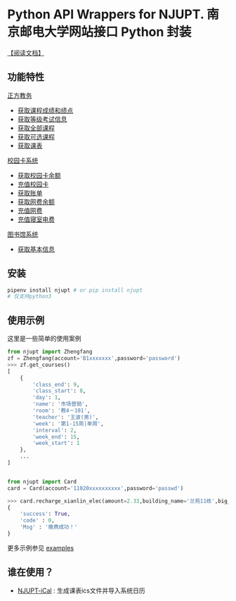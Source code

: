 
# Python API Wrappers for NJUPT.   南京邮电大学网站接口 Python 封装

[【阅读文档】](http://gaoliang.github.io/NJUPT-API)

## 功能特性

[正方教务](#正方教务)

- [获取课程成绩和绩点](#获取课程成绩和绩点)
- [获取等级考试信息](#获取等级考试信息)
- [获取全部课程](#获取全部课程)
- [获取可选课程](#获取可选课程)
- [获取课表](#获取课表)

[校园卡系统](#校园卡系统)

- [获取校园卡余额](#获取校园卡余额)
- [充值校园卡](#充值校园卡)
- [获取账单](#获取账单)
- [获取网费余额](#获取网费余额)
- [充值网费](#充值网费)
- [充值寝室电费](#充值寝室电费)

[图书馆系统](#图书馆系统)

- [获取基本信息](#获取基本信息)

## 安装

```bash
pipenv install njupt # or pip install njupt
# 仅支持python3
```

## 使用示例

这里是一些简单的使用案例
```python
from njupt import Zhengfang
zf = Zhengfang(account='B1xxxxxxx',password='password')
>>> zf.get_courses()
[
    {
        'class_end': 9,
        'class_start': 8,
        'day': 1,
        'name': '市场营销',
        'room': '教4－101',
        'teacher': '王波(男)',
        'week': '第1-15周|单周',
        'interval': 2,
        'week_end': 15,
        'week_start': 1
    },
    ...
]


from njupt import Card
card = Card(account='11020xxxxxxxxxx',password='passwd')

>>> card.recharge_xianlin_elec(amount=2.33,building_name='兰苑11栋',big_room_id='403', small_room_id='1')
{
    'success': True,
    'code' : 0,
    'Msg' : '缴费成功！'
}
```
更多示例参见 [examples](examples/)

## 谁在使用？

- [NJUPT-iCal](https://github.com/shaoye/NJUPT-iCal) : 生成课表ics文件并导入系统日历
